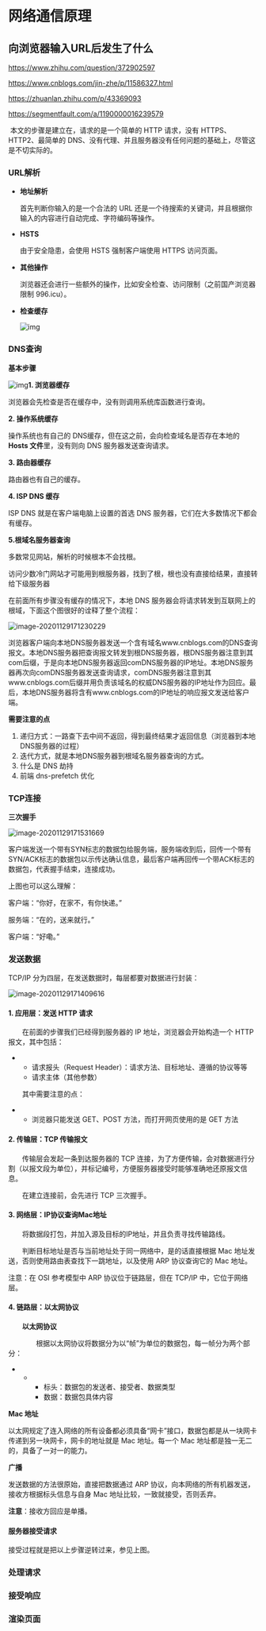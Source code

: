 # 网络通信原理



## 向浏览器输入URL后发生了什么

https://www.zhihu.com/question/372902597

https://www.cnblogs.com/jin-zhe/p/11586327.html

https://zhuanlan.zhihu.com/p/43369093

https://segmentfault.com/a/1190000016239579

​		本文的步骤是建立在，请求的是一个简单的 HTTP 请求，没有 HTTPS、HTTP2、最简单的 DNS、没有代理、并且服务器没有任何问题的基础上，尽管这是不切实际的。

### URL解析

- **地址解析**

  首先判断你输入的是一个合法的 URL 还是一个待搜索的关键词，并且根据你输入的内容进行自动完成、字符编码等操作。

- **HSTS**

  由于安全隐患，会使用 HSTS 强制客户端使用 HTTPS 访问页面。

- **其他操作**

  浏览器还会进行一些额外的操作，比如安全检查、访问限制（之前国产浏览器限制 996.icu）。

- **检查缓存**

  ![img](img/网络基础.assets/1312098-20190925172652547-613981667.png)

### DNS查询

**基本步骤**

![img](img/网络基础.assets/1312098-20190925172735506-462971522.png)**1. 浏览器缓存**

浏览器会先检查是否在缓存中，没有则调用系统库函数进行查询。

**2. 操作系统缓存**

操作系统也有自己的 DNS缓存，但在这之前，会向检查域名是否存在本地的 **Hosts 文件**里，没有则向 DNS 服务器发送查询请求。

**3. 路由器缓存**

路由器也有自己的缓存。

**4. ISP DNS 缓存**

ISP DNS 就是在客户端电脑上设置的首选 DNS 服务器，它们在大多数情况下都会有缓存。



**5.根域名服务器查询**

多数常见网站，解析的时候根本不会找根。

访问少数冷门网站才可能用到根服务器，找到了根，根也没有直接给结果，直接转给下级服务器

在前面所有步骤没有缓存的情况下，本地 DNS 服务器会将请求转发到互联网上的根域，下面这个图很好的诠释了整个流程：

![image-20201129171230229](img/网络基础.assets/image-20201129171230229.png)

​		浏览器客户端向本地DNS服务器发送一个含有域名www.cnblogs.com的DNS查询报文。本地DNS服务器把查询报文转发到根DNS服务器，根DNS服务器注意到其com后缀，于是向本地DNS服务器返回comDNS服务器的IP地址。本地DNS服务器再次向comDNS服务器发送查询请求，comDNS服务器注意到其www.cnblogs.com后缀并用负责该域名的权威DNS服务器的IP地址作为回应。最后，本地DNS服务器将含有www.cnblogs.com的IP地址的响应报文发送给客户端。

**需要注意的点**

1. 递归方式：一路查下去中间不返回，得到最终结果才返回信息（浏览器到本地DNS服务器的过程）
2. 迭代方式，就是本地DNS服务器到根域名服务器查询的方式。
3. 什么是 DNS 劫持
4. 前端 dns-prefetch 优化



### TCP连接

**三次握手**

![image-20201129171531669](img/网络基础.assets/image-20201129171531669.png)

客户端发送一个带有SYN标志的数据包给服务端，服务端收到后，回传一个带有SYN/ACK标志的数据包以示传达确认信息，最后客户端再回传一个带ACK标志的数据包，代表握手结束，连接成功。

上图也可以这么理解：

客户端：“你好，在家不，有你快递。”

服务端：“在的，送来就行。”

客户端：“好嘞。”



### 发送数据

TCP/IP 分为四层，在发送数据时，每层都要对数据进行封装：

![image-20201129171409616](img/网络基础.assets/image-20201129171409616.png)



#### 1. 应用层：发送 HTTP 请求

　　在前面的步骤我们已经得到服务器的 IP 地址，浏览器会开始构造一个 HTTP 报文，其中包括：

- - 请求报头（Request Header）：请求方法、目标地址、遵循的协议等等
  - 请求主体（其他参数）

　　其中需要注意的点：

- - 浏览器只能发送 GET、POST 方法，而打开网页使用的是 GET 方法

#### 2. 传输层：TCP 传输报文

　　传输层会发起一条到达服务器的 TCP 连接，为了方便传输，会对数据进行分割（以报文段为单位），并标记编号，方便服务器接受时能够准确地还原报文信息。

　　在建立连接前，会先进行 TCP 三次握手。

#### 3. 网络层：IP协议查询Mac地址

　　将数据段打包，并加入源及目标的IP地址，并且负责寻找传输路线。

　　判断目标地址是否与当前地址处于同一网络中，是的话直接根据 Mac 地址发送，否则使用路由表查找下一跳地址，以及使用 ARP 协议查询它的 Mac 地址。

注意：在 OSI 参考模型中 ARP 协议位于链路层，但在 TCP/IP 中，它位于网络层。



#### 4. 链路层：以太网协议

　　**以太网协议**

　　　　根据以太网协议将数据分为以“帧”为单位的数据包，每一帧分为两个部分：

- - - 标头：数据包的发送者、接受者、数据类型
    - 数据：数据包具体内容

**Mac 地址**

以太网规定了连入网络的所有设备都必须具备“网卡”接口，数据包都是从一块网卡传递到另一块网卡，网卡的地址就是 Mac 地址。每一个 Mac 地址都是独一无二的，具备了一对一的能力。

**广播**

发送数据的方法很原始，直接把数据通过 ARP 协议，向本网络的所有机器发送，接收方根据标头信息与自身 Mac 地址比较，一致就接受，否则丢弃。

**注意**：接收方回应是单播。

#### 服务器接受请求

接受过程就是把以上步骤逆转过来，参见上图。





### 处理请求



### 接受响应



### 渲染页面